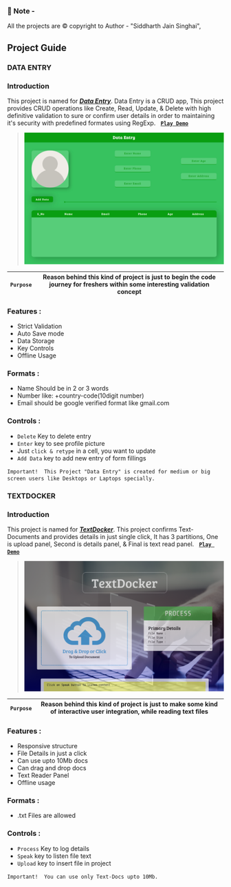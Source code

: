 ### 🔔 Note - 
All the projects are ©️ copyright to Author - "Siddharth Jain Singhai",  


## Project Guide

### DATA ENTRY
### Introduction
This project is named for [__*Data Entry*__](https://siddharth-jain-singhai.github.io/Projectory/Setups/Data-Entry-Setup/index.html).
Data Entry is a CRUD app, This project provides CRUD operations like Create, Read, Update, & Delete with high definitive validation to sure or confirm user details in order to maintaining it's security with predefined formates using RegExp. &nbsp; [__`Play Demo`__](https://www.youtube.com/watch?v=PvZ15_MZHC4 "Muted")

> <img alt="Data-Entry-Preview" width="500px" src="https://github.com/siddharth-jain-singhai/Projectory/blob/main/Previews/Data-Entry-Preview.png">

| `Purpose` | Reason behind this kind of project is just to begin the code journey for freshers within some interesting validation concept |
| --------- | ---------------------------------------------------------------------------------------------------------------------------- |

### Features :

+	Strict Validation
+	Auto Save mode
+	Data Storage
+	Key Controls
+	Offline Usage

### Formats :

+	Name Should be in 2 or 3 words
+	Number like: +country-code(10digit number)
+	Email should be google verified format like gmail.com

### Controls :

+	`Delete` Key to delete entry
+	`Enter` key to see profile picture
+	Just `click & retype` in a cell, you want to update
+	`Add Data` key to add new entry of form fillings

```
Important!	This Project "Data Entry" is created for medium or big screen users like Desktops or Laptops specially.
```


### TEXTDOCKER
### Introduction
This project is named for [__*TextDocker*__](https://siddharth-jain-singhai.github.io/Projectory/Setups/TextDocker-Setup/index.html).
This project confirms Text-Documents and provides details in just single click, It has 3 partitions, One is upload panel, Second is details panel, & Final is text read panel. &nbsp; [__`Play Demo`__](https://www.youtube.com/watch?v=2LCr2IsmgEk "Muted")

> <img alt="TextDocker-Preview" width="500px" src="https://github.com/siddharth-jain-singhai/Projectory/blob/main/Previews/TextDocker-Preview.png">

| `Purpose` | Reason behind this kind of project is just to make some kind of interactive user integration, while reading text files       |
| --------- | ---------------------------------------------------------------------------------------------------------------------------- |

### Features :

+	Responsive structure
+	File Details in just a click
+	Can use upto 10Mb docs
+	Can drag and drop docs
+	Text Reader Panel
+	Offline usage

### Formats :

+	.txt Files are allowed

### Controls :

+	`Process` Key to log details
+	`Speak` key to listen file text
+	`Upload` key to insert file in project

```
Important!	You can use only Text-Docs upto 10Mb.
```
